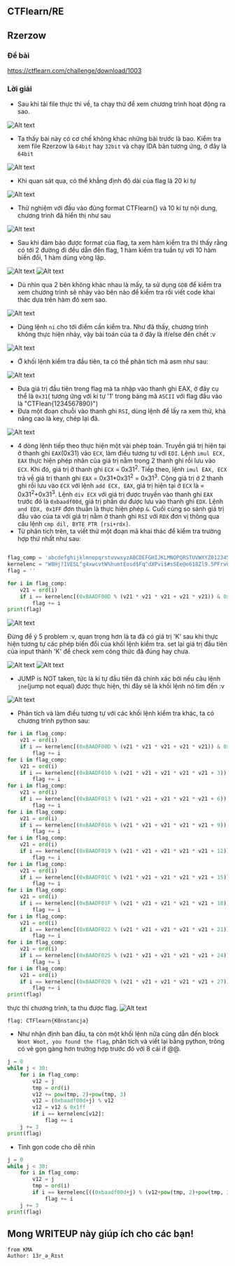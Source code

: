 ## CTFlearn/RE

## Rzerzow

### Đề bài

https://ctflearn.com/challenge/download/1003

### Lời giải

- Sau khi tải file thực thi về, ta chạy thử để xem chương trình hoạt động ra sao.

![Alt text](IMG/Rzerzow/image.png)

- Ta thấy bài này có cơ chế không khác những bài trước là bao. Kiểm tra xem file Rzerzow là `64bit` hay `32bit` và chạy IDA bản tương ứng, ở đây là `64bit`

![Alt text](IMG/Rzerzow/image-1.png)

- Khi quan sát qua, có thể khẳng định độ dài của flag là 20 kí tự

![Alt text](IMG/Rzerzow/image-2.png)

- Thử nghiệm với đầu vào đúng format CTFlearn{} và 10 kí tự nội dung, chương trình đã hiển thị như sau

![Alt text](IMG/Rzerzow/image-3.png)

- Sau khi đảm bảo được format của flag, ta xem hàm kiểm tra thì thấy rằng có tới 2 đường đi đều dẫn đến flag, 1 hàm kiểm tra tuần tự với 10 hàm biến đổi, 1 hàm dùng vòng lặp.

![Alt text](IMG/Rzerzow/image-4.png)
![Alt text](IMG/Rzerzow/image-5.png)

- Dù nhìn qua 2 bên không khác nhau là mấy, ta sử dụng `GDB` để kiểm tra xem chương trình sẽ nhảy vào bên nào để kiểm tra rồi viết code khai thác dựa trên hàm đó xem sao.

![Alt text](IMG/Rzerzow/image-6.png)

- Dùng lệnh `ni` cho tới điểm cần kiểm tra. Như đã thấy, chương trình không thực hiện nhảy, vậy bài toán của ta ở đây là if/else đến chết :v

![Alt text](IMG/Rzerzow/image-7.png)

- Ở khối lệnh kiểm tra đầu tiên, ta có thể phân tích mã asm như sau:

![Alt text](IMG/Rzerzow/image-9.png)

- Đưa giá trị đầu tiên trong flag mà ta nhập vào thanh ghi EAX, ở đây cụ thể là `0x31`( tương ứng với kí tự '1' trong bảng mã `ASCII` với flag đầu vào là "CTFlean{1234567890}")
- Đưa một đoạn chuỗi vào thanh ghi `RSI`, dùng lệnh để lấy ra xem thử, khả năng cao là key, chép lại đã.

![Alt text](IMG/Rzerzow/image-8.png)

- 4 dòng lệnh tiếp theo thực hiện một vài phép toán. Truyền giá trị hiện tại ở thanh ghi `EAX`(0x31) vào `ECX`, làm điều tương tự với `EDI`. Lệnh `imul ECX, EAX` thực hiện phép nhân của giá trị nằm trong 2 thanh ghi rồi lưu vào `ECX`. Khi đó, giá trị ở thanh ghi `ECX` = 0x31<sup>2</sup>. Tiếp theo, lệnh `imul EAX, ECX` trả về giá trị thanh ghi `EAX` = 0x31\*0x31<sup>2</sup> = 0x31<sup>3</sup>. Cộng giá trị ở 2 thanh ghi rồi lưu vào `ECX` với lệnh `add ECX, EAX`, giá trị hiện tại ở `ECX` là = 0x31<sup>2</sup>+0x31<sup>3</sup>. Lệnh `div ECX` với giá trị được truyền vào thanh ghi `EAX` trước đó là `0xbaadf00d`, giá trị phần dư được lưu vào thanh ghi `EDX`. Lệnh `and EDX, 0x1FF` đơn thuần là thực hiện phép `&`. Cuối cùng so sánh giá trị đầu vào của ta với giá trị nằm ở thanh ghi `RSI` với `RDX` đơn vị thông qua câu lệnh `cmp dil, BYTE PTR [rsi+rdx]`.
- Từ phân tích trên, ta viết thử một đoạn mã khai thác để kiểm tra trường hợp thứ nhất như sau:

```python

flag_comp = 'abcdefghijklmnopqrstuvwxyzABCDEFGHIJKLMNOPQRSTUVWXYZ0123456789!@#$%^&*()_+-=<>,.?/{}[]\|~'
kernelenc = "W8Hj?1VESL^g4xwcvtW%humtEosd$Fq^dXPvi$#sSEe@o618Zl9.5PFrvC%O_E*LB%Igl8qur9SuLAp4MkK#pRzwJHI*Fn9mUs%mGK^RQKO.G*JFJvV%?VJpCpVF9eJuz5&kB!&_VF5DrF?U?jfm&x^9aC7X2(&cGGzbLbOsSOuBeq*ZT%fpc&9riTDO5X%RuTKI@vCqu#CsTAp$Q9WoXJv96.ySdB2EfMK*$NX?.U*aDrfPQQPhFB9cC6y0hMGvbgjBogSux65gTL#Cm9TQt7nTayu9Vr%thh2GnnikE8JnIwlHfreZep^sZ6IrnXT#qu50Lv.Rd_XPDfgwzWcJ3ISjKM!ftRllVyF$?RE_dcJT5&uKZJ!WsqR853uLzcs!8&VyRuTDsiq#6PdmBNlPI$tPi?wZ5$ACCf9yda!OkP.Dc73Nx.Nt1Rj0O.?P!sZDB^d0LN1qXR31!t?OZ#mm7SfZHPO*4gx1J0nyC^d2EKeq^f4h7mSqaIcMv0ZT@G0M"
flag = ''

for i in flag_comp:
    v21 = ord(i)
    if i == kernelenc[(0xBAADF00D % (v21 * v21 * v21 + v21 * v21)) & 0x1FF]:
        flag += i
print(flag)
```

![Alt text](IMG/Rzerzow/image-10.png)

Đừng để ý 5 problem :v, quan trọng hơn là ta đã có giá trị 'K' sau khi thực hiện tương tự các phép biến đổi của khối lệnh kiểm tra. set lại giá trị đầu tiên của input thành 'K' để check xem công thức đã đúng hay chưa.

![Alt text](IMG/Rzerzow/image-11.png)
![Alt text](IMG/Rzerzow/image-12.png)

- JUMP is NOT taken, tức là kí tự đầu tiên đã chính xác bởi nếu câu lệnh `jne`(jump not equal) được thực hiện, thì đây sẽ là khối lệnh nó tìm đến :v

![Alt text](IMG/Rzerzow/image-13.png)

- Phân tích và làm điều tương tự với các khối lệnh kiểm tra khác, ta có chương trình python sau:

```python
for i in flag_comp:
    v21 = ord(i)
    if i == kernelenc[(0xBAADF00D % (v21 * v21 * v21 + v21 * v21)) & 0x1FF]:
        flag += i
for i in flag_comp:
    v21 = ord(i)
    if i == kernelenc[(0xBAADF010 % (v21 * v21 + v21 * v21 * v21 + 3)) & 0x1FF]:
        flag += i
for i in flag_comp:
    v21 = ord(i)
    if i == kernelenc[(0xBAADF013 % (v21 * v21 + v21 * v21 * v21 + 6)) & 0x1FF]:
        flag += i
for i in flag_comp:
    v21 = ord(i)
    if i == kernelenc[(0xBAADF016 % (v21 * v21 + v21 * v21 * v21 + 9)) & 0x1FF]:
        flag += i
for i in flag_comp:
    v21 = ord(i)
    if i == kernelenc[(0xBAADF019 % (v21 * v21 + v21 * v21 * v21 + 12)) & 0x1FF]:
        flag += i
for i in flag_comp:
    v21 = ord(i)
    if i == kernelenc[(0xBAADF01C % (v21 * v21 + v21 * v21 * v21 + 15)) & 0x1FF]:
        flag += i
for i in flag_comp:
    v21 = ord(i)
    if i == kernelenc[(0xBAADF01F % (v21 * v21 + v21 * v21 * v21 + 18)) & 0x1FF]:
        flag += i
for i in flag_comp:
    v21 = ord(i)
    if i == kernelenc[(0xBAADF022 % (v21 * v21 + v21 * v21 * v21 + 21)) & 0x1FF]:
        flag += i
for i in flag_comp:
    v21 = ord(i)
    if i == kernelenc[(0xBAADF025 % (v21 * v21 + v21 * v21 * v21 + 24)) & 0x1FF]:
        flag += i
for i in flag_comp:
    v21 = ord(i)
    if i == kernelenc[(0xBAADF028 % (v21 * v21 + v21 * v21 * v21 + 27)) & 0x1FF]:
        flag += i
print(flag)
```

thực thi chương trình, ta thu được flag.
![Alt text](IMG/Rzerzow/image-14.png)

```
flag: CTFlearn{K0nstancja}
```

- Như nhận định ban đầu, ta còn một khối lệnh nữa cũng dẫn đến block `Woot Woot, you found the flag`, phân tích và viết lại bằng python, trông có vẻ gọn gàng hơn trường hợp trước đó với 8 cái if @@.

```python
j = 0
while j < 30:
    for i in flag_comp:
        v12 = j
        tmp = ord(i)
        v12 += pow(tmp, 2)+pow(tmp, 3)
        v12 = (0xbaadf00d+j) % v12
        v12 = v12 & 0x1ff
        if i == kernelenc[v12]:
            flag += i
    j += 3
print(flag)
```

- Tinh gọn code cho dễ nhìn

```python
j = 0
while j < 30:
    for i in flag_comp:
        v12 = j
        tmp = ord(i)
        if i == kernelenc[((0xbaadf00d+j) % (v12+pow(tmp, 2)+pow(tmp, 3))) & 0x1ff]:
            flag += i
    j += 3
print(flag)
```

## Mong WRITEUP này giúp ích cho các bạn!

```
from KMA
Author: 13r_ə_Rɪst
```

